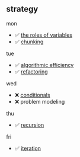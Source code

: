## strategy

mon
* :white_check_mark: [the roles of variables](https://github.com/colevanderswands/roles-of-variables)  
* :white_check_mark: [chunking](https://github.com/colevanderswands/chunking)     

tue
* :white_check_mark: [algorithmic efficiency](https://github.com/colevanderswands/algorithmic-efficiency)  
* :white_check_mark: [refactoring](https://github.com/colevanderswands/refactoring)     

wed
* :x: [conditionals]()
* :x: problem modeling

thu
* :white_check_mark: [recursion](https://github.com/colevanderswands/recursion)  

fri
* :white_check_mark: [iteration](https://github.com/colevanderswands/iteration)  
